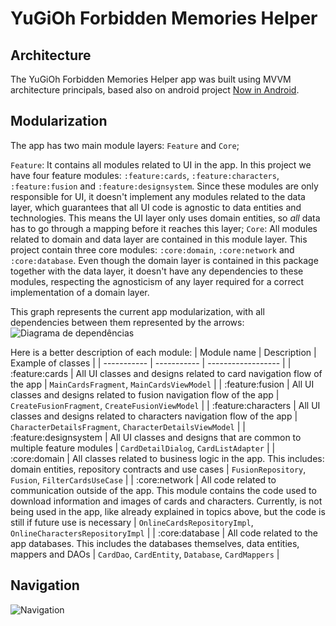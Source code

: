 # YuGiOh Forbidden Memories Helper

## Architecture
The YuGiOh Forbidden Memories Helper app was built using MVVM architecture principals, based also on android project [Now in Android](https://github.com/android/nowinandroid). 

## Modularization
The app has two main module layers: `Feature` and `Core`;

`Feature`: It contains all modules related to UI in the app. In this project we have four feature modules: `:feature:cards`, `:feature:characters`, `:feature:fusion` and `:feature:designsystem`. Since these modules are only responsible for UI, it doesn't implement any modules related to the data layer, which guarantees that all UI code is agnostic to data entities and technologies. This means the UI layer only uses domain entities, so *all* data has to go through a mapping before it reaches this layer;
`Core`: All modules related to domain and data layer are contained in this module layer. This project contain three core modules: `:core:domain`, `:core:network` and `:core:database`. Even though the domain layer is contained in this package together with the data layer, it doesn't have any dependencies to these modules, respecting the agnosticism of any layer required for a correct implementation of a domain layer. 

This graph represents the current app modularization, with all dependencies between them represented by the arrows:
![Diagrama de dependências](https://github.com/FabioBrum/yugioh-forbidden-memories-helper/assets/49159226/b41497e7-d588-431c-aeab-af927793218b)

Here is a better description of each module:
| Module name | Description | Example of classes |
| ----------- | ----------- | ------------------ |
| :feature:cards | All UI classes and designs related to card navigation flow of the app | `MainCardsFragment`, `MainCardsViewModel` |
| :feature:fusion | All UI classes and designs related to fusion navigation flow of the app | `CreateFusionFragment`, `CreateFusionViewModel` |
| :feature:characters | All UI classes and designs related to characters navigation flow of the app | `CharacterDetailsFragment`, `CharacterDetailsViewModel` |
| :feature:designsystem | All UI classes and designs that are common to multiple feature modules | `CardDetailDialog`, `CardListAdapter` |
| :core:domain | All classes related to business logic in the app. This includes: domain entities, repository contracts and use cases | `FusionRepository`, `Fusion`, `FilterCardsUseCase` |
| :core:network | All code related to communication outside of the app. This module contains the code used to download information and images of cards and characters. Currently, is not being used in the app, like already explained in topics above, but the code is still if future use is necessary | `OnlineCardsRepositoryImpl`, `OnlineCharactersRepositoryImpl` |
| :core:database | All code related to the app databases. This includes the databases themselves, data entities, mappers and DAOs | `CardDao`, `CardEntity`, `Database`, `CardMappers` |

## Navigation
![Navigation](https://github.com/FabioBrum/yugioh-forbidden-memories-helper/assets/49159226/75bb1d94-2a32-4bec-837a-30424be46112)
